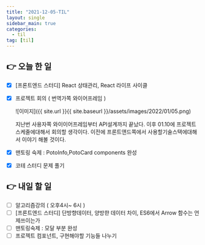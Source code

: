 ```yaml
---
title: "2021-12-05-TIL"
layout: single
sidebar_main: true
categories: 
  - til
tag: [til]
---
```


## 👉 오늘 한 일

- [x]  [프론트엔드 스터디] React 상태관리, React 라이프 사이클
- [x]  프로젝트 회의 ( 번역가쪽 와이어프레임  )
    
    ![이미지]({{ site.url }}{{ site.baseurl }}/assets/images/2022/01/05.png)
    
    지난번 사용자쪽 와이이어프레임부터 API설계까지 끝났다. 이후 01.10에 프로젝트 스케줄에대해서 회의할 생각이다. 이전에 프론트앤드쪽에서 사용할기술스택에대해서 이야기 해볼 것이다.
    
- [x]  맨토링 숙제 : PotoInfo,PotoCard components 완성
- [x]  코테 스터디 문제 풀기
    
    
## 👉 내일 할 일

- [ ]  알고리즘강의 ( 오후4시~ 6시 )
- [ ]  [프론트엔드 스터디] 단방향데이터, 양방햔 데이터 차이, ES6에서 Arrow 함수는 언제쓰이는가
- [ ]  맨토링숙제 : 모달 부분 완성
- [ ]  프로젝트 컴포넌트, 구현해야할 기능들 나누기

<br /><br /><br /><br />
